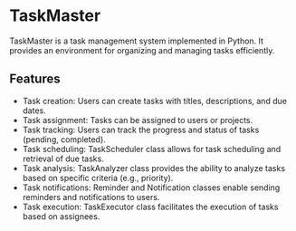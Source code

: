 # TaskMaster

TaskMaster is a task management system implemented in Python. It provides an environment for organizing and managing tasks efficiently.
## Features

- Task creation: Users can create tasks with titles, descriptions, and due dates.
- Task assignment: Tasks can be assigned to users or projects.
- Task tracking: Users can track the progress and status of tasks (pending, completed).
- Task scheduling: TaskScheduler class allows for task scheduling and retrieval of due tasks.
- Task analysis: TaskAnalyzer class provides the ability to analyze tasks based on specific criteria (e.g., priority).
- Task notifications: Reminder and Notification classes enable sending reminders and notifications to users.
- Task execution: TaskExecutor class facilitates the execution of tasks based on assignees.
